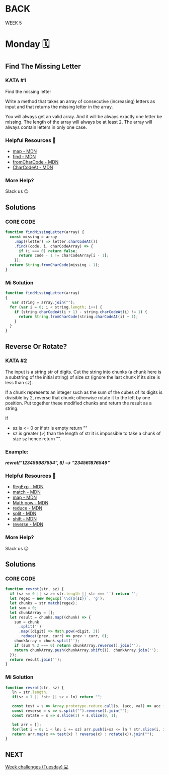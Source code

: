 # BACK 

<a href="https://github.com/Lesdith/core-code-from-scratch-readme/blob/main/Weeks/Week%205%20Typescript/Week%205.md"> WEEK 5 </a>

# Monday 🗓️
## Find The Missing Letter

### KATA #1
Find the missing letter

Write a method that takes an array of consecutive (increasing) letters as input and that returns the missing letter in the array.

You will always get an valid array. And it will be always exactly one letter be missing. The length of the array will always be at least 2.
The array will always contain letters in only one case.

### Helpful Resources 📖
<ul>
  <li><a href="https://developer.mozilla.org/en-US/docs/Web/JavaScript/Reference/Global_Objects/Array/map">map - MDN</a> </li>
  <li><a href="https://developer.mozilla.org/en-US/docs/Web/JavaScript/Reference/Global_Objects/Array/find">find - MDN</a> </li>
  <li><a href="https://developer.mozilla.org/en-US/docs/Web/JavaScript/Reference/Global_Objects/String/fromCharCode">fromCharCode - MDN</a> </li> 
  <li><a href="https://developer.mozilla.org/en-US/docs/Web/JavaScript/Reference/Global_Objects/String/charCodeAt">CharCodeAt - MDN</a> </li> 
</ul>

### More Help?
Slack us 😉

## Solutions
### CORE CODE 
```javascript
function findMissingLetter(array) {
  const missing = array
    .map((letter) => letter.charCodeAt())
    .find((code, i, charCodeArray) => {
      if (i === 0) return false;
      return code - 1 != charCodeArray[i - 1];
    });
  return String.fromCharCode(missing - 1);
}
```
### Mi Solution

```javascript
function findMissingLetter(array)
{
   var string = array.join("");
  for (var i = 0; i < string.length; i++) {
    if (string.charCodeAt(i + 1) - string.charCodeAt(i) != 1) {
      return String.fromCharCode(string.charCodeAt(i) + 1);
    }
  }
}
```

## Reverse Or Rotate?

### KATA #2
The input is a string str of digits. Cut the string into chunks (a chunk here is a substring of the initial string) of size sz (ignore the last chunk if its size is less than sz).

<p>If a chunk represents an integer such as the sum of the cubes of its digits is divisible by 2, reverse that chunk; otherwise rotate it to the left by one position. Put together these modified chunks and return the result as a string.</p>

If
<ul> 
  <li> sz is <= 0 or if str is empty return ""</li>
  <li> sz is greater (>) than the length of str it is impossible to take a chunk of size sz hence return "". </li> </ul>
  
### Example:
***revrot("123456987654", 6) --> "234561876549"***

### Helpful Resources 📖
<ul>
  <li><a href="https://developer.mozilla.org/en-US/docs/Web/JavaScript/Reference/Global_Objects/RegExp">RegExp - MDN</a> </li>
  <li><a href="https://developer.mozilla.org/en-US/docs/Web/JavaScript/Reference/Global_Objects/String/match">match - MDN</a> </li>
  <li><a href="https://developer.mozilla.org/en-US/docs/Web/JavaScript/Reference/Global_Objects/Array/map">map - MDN</a> </li> 
  <li><a href="https://developer.mozilla.org/en-US/docs/Web/JavaScript/Reference/Global_Objects/Math/pow">Math.pow - MDN</a> </li> 
  <li><a href="https://developer.mozilla.org/en-US/docs/Web/JavaScript/Reference/Global_Objects/Array/Reduce">reduce - MDN</a> </li> 
  <li><a href="https://developer.mozilla.org/en-US/docs/Web/JavaScript/Reference/Global_Objects/String/split">split - MDN</a> </li> 
  <li><a href="https://developer.mozilla.org/en-US/docs/Web/JavaScript/Reference/Global_Objects/Array/shift">shift - MDN</a> </li> 
  <li><a href="https://developer.mozilla.org/en-US/docs/Web/JavaScript/Reference/Global_Objects/Array/reverse">reverse - MDN</a> </li> 
</ul> 

### More Help?

Slack us 😉

## Solutions
### CORE CODE 
```javascript
function revrot(str, sz) {
  if (sz <= 0 || sz >= str.length || str === '') return '';
  let regex = new RegExp(`\\d{${sz}}`, 'g');
  let chunks = str.match(regex);
  let sum = 0;
  let chunkArray = [];
  let result = chunks.map((chunk) => {
    sum = chunk
      .split('')
      .map((digit) => Math.pow(+digit, 3))
      .reduce((prev, curr) => prev + curr, 0);
    chunkArray = chunk.split('');
    if (sum % 2 === 0) return chunkArray.reverse().join('');
    return chunkArray.push(chunkArray.shift()), chunkArray.join('');
  });
  return result.join('');
}
```
### Mi Solution
```javascript
function revrot(str, sz) {
   ln = str.length;
   if(sz < 1 || !str || sz > ln) return "";

   const test = s => Array.prototype.reduce.call(s, (acc, val) => acc + Number(val) ** 3, 0) % 2 === 0;
   const reverse = s => s.split("").reverse().join("");
   const rotate = s => s.slice(1) + s.slice(0, 1);

   let arr = [];
   for(let i = 0; i < ln; i += sz) arr.push(i+sz <= ln ? str.slice(i, i+sz) : "")
   return arr.map(x => test(x) ? reverse(x) : rotate(x)).join("");
}
```

## NEXT
 <a href="https://github.com/Lesdith/core-code-from-scratch-readme/blob/main/Weeks/Week%205%20Typescript/Week%20challenges%20(Tuesday).md">Week challenges (Tuesday) 💻</a> 
